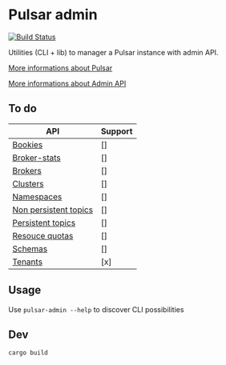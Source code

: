 # Pulsar admin

[![Build Status](https://travis-ci.org/miton18/pulsar-cli.svg?branch=master)](https://travis-ci.org/miton18/pulsar-cli)

Utilities (CLI + lib) to manager a Pulsar instance with admin API.

[More informations about Pulsar](https://pulsar.apache.org/)

[More informations about Admin API](https://pulsar.apache.org/admin-rest-api/)


## To do

| API | Support |
|--|--|
| [Bookies](https://pulsar.apache.org/admin-rest-api/#tag/bookies) | [] |
| [Broker-stats](https://pulsar.apache.org/admin-rest-api/#tag/broker-stats) | [] |
| [Brokers](https://pulsar.apache.org/admin-rest-api/#tag/brokers) | [] |
| [Clusters](https://pulsar.apache.org/admin-rest-api/#tag/clusters) | [] |
| [Namespaces](https://pulsar.apache.org/admin-rest-api/#tag/namespaces) | [] |
| [Non persistent topics](https://pulsar.apache.org/admin-rest-api/#tag/non-persistent-topic) | [] |
| [Persistent topics](https://pulsar.apache.org/admin-rest-api/#tag/persistent-topic) | [] |
| [Resouce quotas](https://pulsar.apache.org/admin-rest-api/#tag/resource-quotas) | [] |
| [Schemas](https://pulsar.apache.org/admin-rest-api/#tag/schemas) | [] |
| [Tenants](https://pulsar.apache.org/admin-rest-api/#tag/tenants) | [x] |

## Usage

Use `pulsar-admin --help` to discover CLI possibilities

## Dev

```sh
cargo build
```
